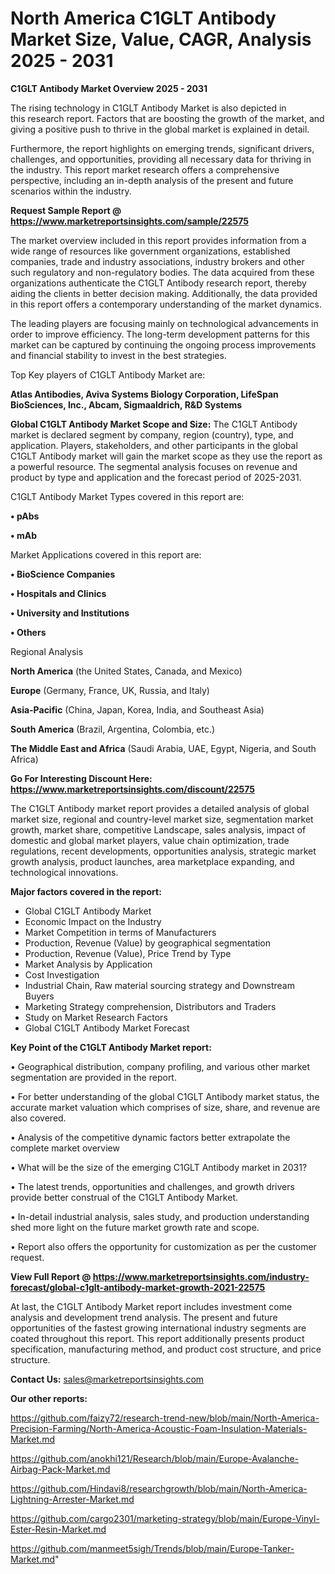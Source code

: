 # North America C1GLT Antibody Market Size, Value, CAGR, Analysis 2025 - 2031

<Strong> C1GLT Antibody Market Overview 2025 - 2031</strong>

The rising technology in C1GLT Antibody Market is also depicted in this research report. Factors that are boosting the growth of the market, and giving a positive push to thrive in the global market is explained in detail.

Furthermore, the report highlights on emerging trends, significant drivers, challenges, and opportunities, providing all necessary data for thriving in the industry. This report market research offers a comprehensive perspective, including an in-depth analysis of the present and future scenarios within the industry.

<strong>Request Sample Report @ <a href=https://www.marketreportsinsights.com/sample/22575>https://www.marketreportsinsights.com/sample/22575</a></strong>

The market overview included in this report provides information from a wide range of resources like government organizations, established companies, trade and industry associations, industry brokers and other such regulatory and non-regulatory bodies. The data acquired from these organizations authenticate the C1GLT Antibody research report, thereby aiding the clients in better decision making. Additionally, the data provided in this report offers a contemporary understanding of the market dynamics.

The leading players are focusing mainly on technological advancements in order to improve efficiency. The long-term development patterns for this market can be captured by continuing the ongoing process improvements and financial stability to invest in the best strategies.

Top Key players of C1GLT Antibody Market are:

<strong>Atlas Antibodies, Aviva Systems Biology Corporation, LifeSpan BioSciences, Inc., Abcam, Sigmaaldrich, R&D Systems</strong>

<strong><b>Global C1GLT Antibody Market Scope and Size:</b></strong>
The C1GLT Antibody market is declared segment by company, region (country), type, and application. Players, stakeholders, and other participants in the global C1GLT Antibody market will gain the market scope as they use the report as a powerful resource. The segmental analysis focuses on revenue and product by type and application and the forecast period of 2025-2031.

C1GLT Antibody Market Types covered in this report are:

<strong>• pAbs

• mAb</strong>

Market Applications covered in this report are:

<strong>• BioScience Companies

• Hospitals and Clinics

• University and Institutions

• Others</strong> 

Regional Analysis

<strong>North America</strong> (the United States, Canada, and Mexico)

<strong>Europe</strong> (Germany, France, UK, Russia, and Italy)

<strong>Asia-Pacific</strong> (China, Japan, Korea, India, and Southeast Asia)

<strong>South America</strong> (Brazil, Argentina, Colombia, etc.)

<strong>The Middle East and Africa</strong> (Saudi Arabia, UAE, Egypt, Nigeria, and South Africa)

<strong>Go For Interesting Discount Here: <a href=https://www.marketreportsinsights.com/discount/22575>https://www.marketreportsinsights.com/discount/22575</a></strong>

The C1GLT Antibody market report provides a detailed analysis of global market size, regional and country-level market size, segmentation market growth, market share, competitive Landscape, sales analysis, impact of domestic and global market players, value chain optimization, trade regulations, recent developments, opportunities analysis, strategic market growth analysis, product launches, area marketplace expanding, and technological innovations.

<strong><b>Major factors covered in the report:</b></strong>
<ul>
  <li>Global C1GLT Antibody Market </li>
  <li>Economic Impact on the Industry</li>
  <li>Market Competition in terms of Manufacturers</li>
  <li>Production, Revenue (Value) by geographical segmentation</li>
  <li>Production, Revenue (Value), Price Trend by Type</li>
  <li>Market Analysis by Application</li>
  <li>Cost Investigation</li>
  <li>Industrial Chain, Raw material sourcing strategy and Downstream Buyers</li>
  <li>Marketing Strategy comprehension, Distributors and Traders</li>
  <li>Study on Market Research Factors</li>
  <li>Global C1GLT Antibody Market Forecast</li>
</ul>

<strong><b>Key Point of the C1GLT Antibody Market report:</b></strong>

• Geographical distribution, company profiling, and various other market segmentation are provided in the report.

• For better understanding of the global C1GLT Antibody market status, the accurate market valuation which comprises of size, share, and revenue are also covered.

• Analysis of the competitive dynamic factors better extrapolate the complete market overview

• What will be the size of the emerging C1GLT Antibody market in 2031?

• The latest trends, opportunities and challenges, and growth drivers provide better construal of the C1GLT Antibody Market.

• In-detail industrial analysis, sales study, and production understanding shed more light on the future market growth rate and scope.

• Report also offers the opportunity for customization as per the customer request.

<strong><b>View Full Report @ <a href=https://www.marketreportsinsights.com/industry-forecast/global-c1glt-antibody-market-growth-2021-22575>https://www.marketreportsinsights.com/industry-forecast/global-c1glt-antibody-market-growth-2021-22575</a></b></strong>


At last, the C1GLT Antibody Market report includes investment come analysis and development trend analysis. The present and future opportunities of the fastest growing international industry segments are coated throughout this report. This report additionally presents product specification, manufacturing method, and product cost structure, and price structure.

<strong>Contact Us:</strong>
sales@marketreportsinsights.com

<strong>Our other reports:</strong>

<a href=https://github.com/faizy72/research-trend-new/blob/main/North-America-Precision-Farming/North-America-Acoustic-Foam-Insulation-Materials-Market.md>https://github.com/faizy72/research-trend-new/blob/main/North-America-Precision-Farming/North-America-Acoustic-Foam-Insulation-Materials-Market.md</a>

<a href=https://github.com/anokhi121/Research/blob/main/Europe-Avalanche-Airbag-Pack-Market.md>https://github.com/anokhi121/Research/blob/main/Europe-Avalanche-Airbag-Pack-Market.md</a>

<a href=https://github.com/Hindavi8/researchgrowth/blob/main/North-America-Lightning-Arrester-Market.md>https://github.com/Hindavi8/researchgrowth/blob/main/North-America-Lightning-Arrester-Market.md</a>

<a href=https://github.com/cargo2301/marketing-strategy/blob/main/Europe-Vinyl-Ester-Resin-Market.md>https://github.com/cargo2301/marketing-strategy/blob/main/Europe-Vinyl-Ester-Resin-Market.md</a>

<a href=https://github.com/manmeet5sigh/Trends/blob/main/Europe-Tanker-Market.md>https://github.com/manmeet5sigh/Trends/blob/main/Europe-Tanker-Market.md</a>"
